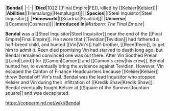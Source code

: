 |**Bendal**|
|-|-|
|**Died**|1022 [[Final Empire\|FE]], killed by [[Kelsier\|Kelsier]]|
|**Abilities**|[[Hemalurgy\|Hemalurgist]]|
|**Species**|[[Steel Inquisitor\|Steel Inquisitor]]|
|**Homeworld**|[[Scadrial\|Scadrial]]|
|**Universe**|[[Cosmere\|Cosmere]]|
|**Introduced In**|*Mistborn: The Final Empire*|

**Bendal** was a [[Steel Inquisitor\|Steel Inquisitor]] near the end of the [[Final Empire\|Final Empire]].
He swore that [[Tevidian\|Tevidian]] had fathered a half-breed child, and hunted [[Vin\|Vin's]] half-brother, [[Reen\|Reen]], to get him to admit it. Reen died promising Vin had starved to death long ago, but Bendal remained convinced one was out there.
After Vin Soothed Prelan [[Laird\|Laird]] for [[Camon\|Camon]] and [[Camon's crew\|his crew]], Bendal hunted her, to eventually bring the evidence against Tevidian. However, Vin escaped the Canton of Finance Headquarters because [[Kelsier\|Kelsier]] threw Bendal off Vin's trail.
Bendal was the lead Inquisitor who stopped Kelsier and Vin during their infiltration of [[Kredik Shaw\|Kredik Shaw]].
Bendal eventually fought Kelsier at [[Square of the Survivor\|fountain square]] and was decapitated.



https://coppermind.net/wiki/Bendal